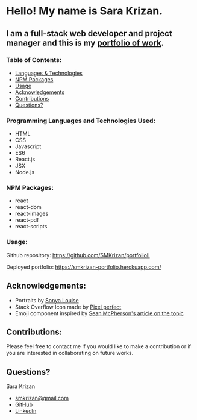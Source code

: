 # Hello! My name is Sara Krizan.

## I am a full-stack web developer and project manager and this is my [portfolio of work](https://smkrizan-portfolio.herokuapp.com/).

### Table of Contents:
- [Languages & Technologies](#languages-technologies)
- [NPM Packages](#npm-packages)
- [Usage](#usage)
- [Acknowledgements](#acknowledgements)
- [Contributions](#contribution-guidelines)
- [Questions?](#questions?)

### <a name="languages-technologies">Programming Languages and Technologies Used</a>:
- HTML
- CSS
- Javascript
- ES6
- React.js
- JSX
- Node.js

### <a name="npm-packages">NPM Packages</a>:
- react
- react-dom
- react-images
- react-pdf
- react-scripts


### <a name="usage">Usage</a>:
Github repository: 
https://github.com/SMKrizan/portfolioII

Deployed portfolio:
https://smkrizan-portfolio.herokuapp.com/

## <a name="acknowledgements">Acknowledgements</a>:
- Portraits by [Sonya Louise](https://www.amazon.com/Search-Heartbreaking-Beauty-Photo-Essay/dp/B087CC2R4H)
- Stack Overflow Icon made by [Pixel perfect](https://www.flaticon.com/)
- Emoji component inspired by [Sean McPherson's article on the topic]( https://medium.com/@seanmcp/%EF%B8%8F-how-to-use-emojis-in-react-d23bbf608bf7)
 
    
## <a name="contribution-guidelines">Contributions</a>:
Please feel free to contact me if you would like to make a contribution or if you are interested in collaborating on future works.
    

## <a name="questions?">Questions?</a> 
Sara Krizan
- [smkrizan@gmail.com](mailto:smkrizan@gmail.com)
- [GitHub](https://github.com/SMKrizan)
- [LinkedIn](https://www.linkedin.com/in/smkrizan/)
